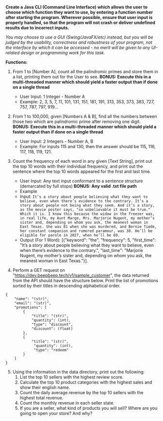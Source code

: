 **Create a Java CLI (Command Line Interface) which allows the user to choose which function they want to use, by entering a function number after starting the program. Wherever possible, ensure that user input is properly handled, so that the program will not crash or deliver undefined results due to incorrect inputs.**

*You may choose to use a GUI (Swing/JavaFX/etc) instead, but you will be judged by the usability, correctness and robustness of your program, not the interface by which it can be accessed - no merit will be given to any UI-related design or programming work for this task.*

**Functions:**
1. From 1 to [Number A], count all the palindromic primes and store them in a list, printing them out for the User to see. 
**BONUS: Execute this in a multi-threaded manner which should yield a faster output than if done on a single thread**
   - User Input: 1 Integer - Number A
   - Example: 2, 3, 5, 7, 11, 101, 131, 151, 181, 191, 313, 353, 373, 383, 727, 757, 787, 797, 919...

2. From 1 to 100,000, given [Numbers A & B], find all the numbers between those two which are palindromic prime after removing one digit. 
**BONUS: Execute this in a multi-threaded manner which should yield a faster output than if done on a single thread**
   - User Input: 2 Integers - Number A, B
   - Example: For inputs 115 and 130, then the answer should be 115, 116, 117, 118, 119, 121.

3. Count the frequency of each word in any given [Text String], print out the top 10 words with their individual frequency, and print out the sentence where the top 10 words appeared for the first and last time.
   - User Input: Any text input conformant to a sentence structure (demarcated by full stops) **BONUS: Any valid .txt file path**
   - Example
   - Input: `It’s a story about people believing what they want to believe, even when there’s evidence to the contrary. It’s a story about people not being what they seem. And it’s a story, as the movie poster says, "so unbelievable it must be true." Which it is. I know this because the widow in the freezer was, in real life, my Aunt Marge, Mrs. Marjorie Nugent, my mother’s sister and, depending on whom you ask, the meanest woman in East Texas. She was 81 when she was murdered, and Bernie Tiede, her constant companion and rumored paramour, was 38. He’ll be eligible for parole in 2027, when he’ll be 69.`
   - Output (For 1 Word): [{"keyword": "the", "frequency": 5, "first_time": "It’s a story about people believing what they want to believe, even when there’s evidence to the contrary.", "last_time": "Marjorie Nugent, my mother’s sister and, depending on whom you ask, the meanest woman in East Texas."}].

4. Perform a GET request on "https://dev.beepbeep.tech/v1/sample_customer", the data returned from the API should have the structure below. Print the list of promotions sorted by their titles in descending alphabetical order. 
```
{
	"name": "(str)",
	"email": "(str)", 
	"promotions": [
		{
			"title": "(str)",
			"quantity": (int),
			"type": "discount",
			"discount": (float)
		},
 		{
			"title": "(str)",
			 "quantity": (int), 
			 "type": "redeem"
		}
	]
}
```

5. Using the information in the data directory, print out the following:
   1. List the top 10 sellers with the highest review score.
   2. Calculate the top 10 product categories with the highest sales and show their english name.
   3. Count the daily average revenue by the top 10 sellers with the highest total revenue.
   4. Count the monthly revenue in each seller state.
   5. If you are a seller, what kind of products you will sell? Where are you going to open your store? And why?
